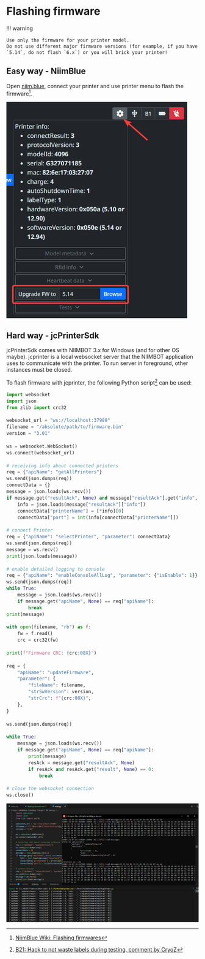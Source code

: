 # Flashing firmware

!!! warning

    Use only the firmware for your printer model.
    Do not use different major firmware versions (for example, if you have `5.14`, do not flash `6.x`) or you will brick your printer!

## Easy way - NiimBlue

Open [niim.blue](https://niim.blue), connect your printer and use printer menu to flash the firmware[^1].

![niimblue-fw](files/flashing/niimblue-fw.png)

## Hard way - jcPrinterSdk

jcPrinterSdk comes with NIIMBOT 3.x for Windows (and for other OS maybe).
jcprinter is a local websocket server that the NIIMBOT application uses to communicate with the printer.
To run server in foreground, other instances must be closed.

To flash firmware with jcprinter, the following Python script[^2] can be used:


```python
import websocket
import json
from zlib import crc32

websocket_url = "ws://localhost:37989"
filename = "/absolute/path/to/firmware.bin"
version = "3.01"

ws = websocket.WebSocket()
ws.connect(websocket_url)

# receiving info about connected printers
req = {"apiName": "getAllPrinters"}
ws.send(json.dumps(req))
connectData = {}
message = json.loads(ws.recv())
if message.get("resultAck", None) and message["resultAck"].get("info", None):
    info = json.loads(message["resultAck"]["info"])
    connectData["printerName"] = [*info][0]
    connectData["port"] = int(info[connectData["printerName"]])

# connect Printer
req = {"apiName": "selectPrinter", "parameter": connectData}
ws.send(json.dumps(req))
message = ws.recv()
print(json.loads(message))

# enable detailed logging to console
req = {"apiName": "enableConsoleAllLog", "parameter": {"isEnable": 1}}
ws.send(json.dumps(req))
while True:
    message = json.loads(ws.recv())
    if message.get("apiName", None) == req["apiName"]:
        break
print(message)

with open(filename, "rb") as f:
    fw = f.read()
    crc = crc32(fw)

print(f"Firmware CRC: {crc:08X}")

req = {
    "apiName": "updateFirmware",
    "parameter": {
        "fileName": filename,
        "strSwVersion": version,
        "strCrc": f"{crc:08X}",
    },
}

ws.send(json.dumps(req))

while True:
    message = json.loads(ws.recv())
    if message.get("apiName", None) == req["apiName"]:
        print(message)
        resAck = message.get("resultAck", None)
        if resAck and resAck.get("result", None) == 0:
            break

# close the websocket connection
ws.close()
```

![jcprinter](files/flashing/jcprinter.png)

[^1]: [NiimBlue Wiki: Flashing firmwares](https://github.com/MultiMote/niimblue/wiki/Flashing-firmwares)

[^2]: [B21: Hack to not waste labels during testing, comment by CryoZ](https://github.com/AndBondStyle/niimprint/issues/34#issuecomment-2558283591)